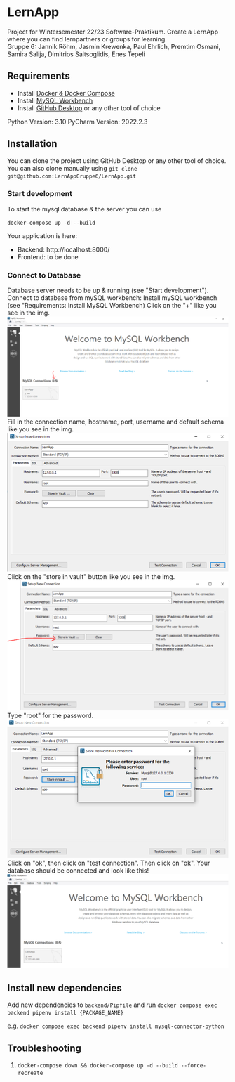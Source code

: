 # LernApp

Project for Wintersemester 22/23 Software-Praktikum. Create a LernApp where you can find lernpartners or groups for learning.  
Gruppe 6: Jannik Röhm, Jasmin Krewenka, Paul Ehrlich, Premtim Osmani, Samira Salija, Dimitrios Saltsoglidis, Enes Tepeli

## Requirements

- Install [Docker & Docker Compose](https://www.docker.com/products/docker-desktop/)
- Install [MySQL Workbench](https://www.mysql.com/products/workbench/)
- Install [GitHub Desktop](https://desktop.github.com/) or any other tool of choice

Python Version: 3.10
PyCharm Version: 2022.2.3

## Installation

You can clone the project using GitHub Desktop or any other tool of choice.
You can also clone manually using `git clone git@github.com:LernAppGruppe6/LernApp.git`

### Start development

To start the mysql database & the server you can use

```
docker-compose up -d --build
```

Your application is here:

- Backend: http://localhost:8000/
- Frontend: to be done


### Connect to Database

Database server needs to be up & running (see "Start development").
Connect to database from mySQL workbench: 
Install mySQL workbench (see "Requirements: Install MySQL Workbench)
Click on the "+" like you see in the img.
![img.png](docs/images/img.png)
Fill in the connection name, hostname, port, username and default schema like you see in the img.
![img_1.png](docs/images/img_1.png)
Click on the "store in vault" button like you see in the img.
![img_2.png](docs/images/img_2.png)
Type "root" for the password.
![img_3.png](docs/images/img_3.png)
Click on "ok", then click on "test connection".
Then click on "ok". Your database should be connected and look like this!
![img_4.png](docs/images/img_4.png)

## Install new dependencies

Add new dependencies to `backend/Pipfile` and run `docker compose exec backend pipenv install {PACKAGE_NAME}`

e.g. `docker compose exec backend pipenv install mysql-connector-python`

## Troubleshooting

1. `docker-compose down && docker-compose up -d --build --force-recreate`
